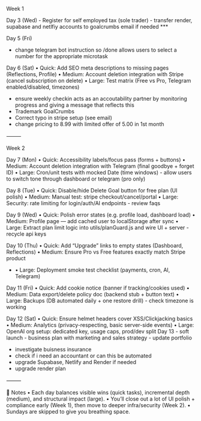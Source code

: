 Week 1

Day 3 (Wed) - Register for self employed tax (sole trader) - transfer render, supabase and netlfiy accounts to goalcrumbs email if needed \*\*\*

Day 5 (Fri)

- change telegram bot instruction so /done allows users to select a number for the appropriate microtask

Day 6 (Sat)
• Quick: Add SEO meta descriptions to missing pages (Reflections, Profile)
• Medium: Account deletion integration with Stripe (cancel subscription on delete)
• Large: Test matrix (Free vs Pro, Telegram enabled/disabled, timezones)

- ensure weekly checkin acts as an accoutability partner by monitoring progress and giving a message that reflects this
- Trademark GoalCrumbs
- Correct typo in stripe setup (see email)
- change pricing to 8.99 with limited offer of 5.00 in 1st month

⸻

Week 2

Day 7 (Mon)
• Quick: Accessibility labels/focus pass (forms + buttons)
• Medium: Account deletion integration with Telegram (final goodbye + forget ID)
• Large: Cron/unit tests with mocked Date (time windows) - allow users to switch tone through dashboard or telegram (pro only)

Day 8 (Tue)
• Quick: Disable/hide Delete Goal button for free plan (UI polish)
• Medium: Manual test: stripe checkout/cancel/portal
• Large: Security: rate limiting for login/auth/AI endpoints - review faqs

Day 9 (Wed)
• Quick: Polish error states (e.g. profile load, dashboard load)
• Medium: Profile page — add cached user to localStorage after sync
• Large: Extract plan limit logic into utils/planGuard.js and wire UI + server - recycle api keys

Day 10 (Thu)
• Quick: Add “Upgrade” links to empty states (Dashboard, Reflections)
• Medium: Ensure Pro vs Free features exactly match Stripe product

- • Large: Deployment smoke test checklist (payments, cron, AI, Telegram)

Day 11 (Fri)
• Quick: Add cookie notice (banner if tracking/cookies used)
• Medium: Data export/delete policy doc (backend stub + button text)
• Large: Backups (DB automated daily + one restore drill) - check timezone is working

Day 12 (Sat)
• Quick: Ensure helmet headers cover XSS/Clickjacking basics
• Medium: Analytics (privacy-respecting, basic server-side events)
• Large: OpenAI org setup: dedicated key, usage caps, prod/dev split
Day 13 - soft launch - business plan with marketing and sales strategy - update portfolio

- investigate buisness insurance
- check if i need an accountant or can this be automated
- upgrade Supabase, Netlify and Render if needed
- upgrade render plan

⸻

🔎 Notes
• Each day balances visible wins (quick tasks), incremental depth (medium), and structural impact (large).
• You’ll close out a lot of UI polish + compliance early (Week 1), then move to deeper infra/security (Week 2).
• Sundays are skipped to give you breathing space.

